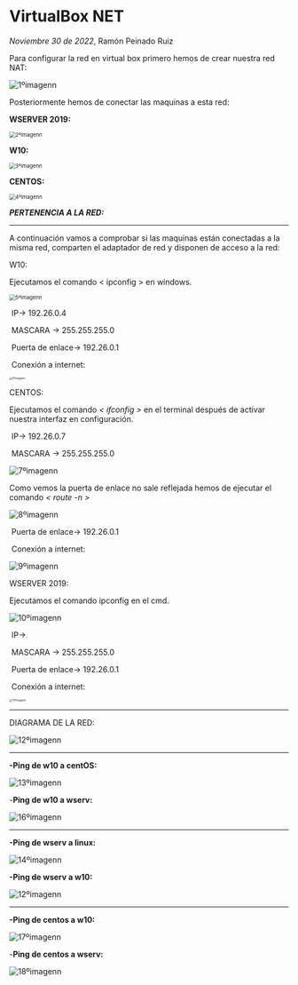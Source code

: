 # VirtualBox NET
*Noviembre 30 de 2022*, Ramón Peinado Ruiz



Para configurar la red en virtual box primero hemos de crear nuestra red NAT:

<img src="/img/1ºimagenn.png" alt="1ºimagenn"  />

Posteriormente hemos de conectar las maquinas a esta red:

**WSERVER 2019:**

<img src="/img/2ºimagenn.png" alt="2ºimagenn" style="zoom: 67%;" />

**W10:**

<img src="/img/3ºimagenn.png" alt="3ºimagenn" style="zoom: 67%;" />

**CENTOS:**

<img src="/img/4ºimagenn.png" alt="4ºimagenn" style="zoom: 67%;" />





***PERTENENCIA A LA RED:***

------



A continuación vamos a comprobar si las maquinas están conectadas a la misma red, comparten el adaptador de red y disponen de acceso a la red:





W10:

Ejecutamos el comando <  ipconfig > en windows.

<img src="/img/5ºimagenn.png" alt="5ºimagenn" style="zoom: 67%;" />

​				IP-> 										192.26.0.4

​				MASCARA -> 						 255.255.255.0 

​				Puerta de enlace-> 			  192.26.0.1

​	Conexión a internet:

<img src="/img/6ºimagenn.png" alt="6ºimagenn" style="zoom: 33%;" />







CENTOS:

Ejecutamos el comando *< ifconfig >* en el terminal después de activar nuestra interfaz en configuración.

​				IP-> 										192.26.0.7

​				MASCARA -> 						 255.255.255.0 

<img src="/img/7ºimagenn.png" alt="7ºimagenn"  />

Como vemos la puerta de enlace no sale reflejada hemos de ejecutar el comando *< route -n >*

<img src="/img/8ºimagenn.png" alt="8ºimagenn"  />

​				Puerta de enlace-> 			  192.26.0.1

​	Conexión a internet:

<img src="/img/9ºimagenn.png" alt="9ºimagenn"  />









WSERVER 2019:

Ejecutamos el comando ipconfig en el cmd.

<img src="/img/10ºimagenn.png" alt="10ºimagenn"  />

​				IP-> 										 

​				MASCARA -> 						 255.255.255.0 

​				Puerta de enlace-> 			  192.26.0.1

​	Conexión a internet:

<img src="/img/11ºimagenn.png" alt="11ºimagenn" style="zoom: 33%;" />



------





DIAGRAMA DE LA RED:



<img src="/img/12ºimagenn.png" alt="12ºimagenn"  />







------





**-Ping de w10 a centOS:**

<img src="/img/13ºimagenn.png" alt="13ºimagenn"  />



-**Ping de w10 a wserv:**

<img src="/img/16ºimagenn.png" alt="16ºimagenn"  />



------





**-Ping de wserv a linux:**

<img src="/img/14ºimagenn.png" alt="14ºimagenn"  />

**-Ping de wserv a w10:**

<img src="/img/15ºimagenn.png" alt="12ºimagenn"  />



------





**-Ping de centos a w10:**



<img src="/img/17ºimagenn.png" alt="17ºimagenn"  />

-**Ping de centos a wserv:**

<img src="/img/18ºimagenn.png" alt="18ºimagenn"  />
